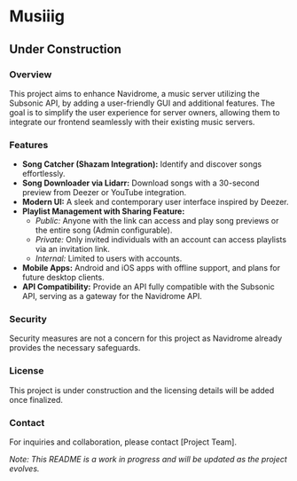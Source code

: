 # Musiiig

## Under Construction

### Overview

This project aims to enhance Navidrome, a music server utilizing the Subsonic API, by adding a user-friendly GUI and additional features. The goal is to simplify the user experience for server owners, allowing them to integrate our frontend seamlessly with their existing music servers.

### Features

- **Song Catcher (Shazam Integration):** Identify and discover songs effortlessly.
- **Song Downloader via Lidarr:** Download songs with a 30-second preview from Deezer or YouTube integration.
- **Modern UI:** A sleek and contemporary user interface inspired by Deezer.
- **Playlist Management with Sharing Feature:**
  - *Public:* Anyone with the link can access and play song previews or the entire song (Admin configurable).
  - *Private:* Only invited individuals with an account can access playlists via an invitation link.
  - *Internal:* Limited to users with accounts.
- **Mobile Apps:** Android and iOS apps with offline support, and plans for future desktop clients.
- **API Compatibility:** Provide an API fully compatible with the Subsonic API, serving as a gateway for the Navidrome API.

### Security

Security measures are not a concern for this project as Navidrome already provides the necessary safeguards.

### License

This project is under construction and the licensing details will be added once finalized.

### Contact

For inquiries and collaboration, please contact [Project Team].

*Note: This README is a work in progress and will be updated as the project evolves.*
